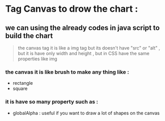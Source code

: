 # Tag Canvas to drow the chart :
## we can using the already codes in java script to build the chart 
> the canvas tag it is like a img tag but its doesn't have "src" or "alt" , but it is have only width and height , but in CSS have the same properties like img 
### the canvas it is like brush to make any thing like :
 - rectangle 
 - square 

### it is have so many property such as :
 - globalAlpha : useful if you want to draw a lot of shapes on the canvas  
 
